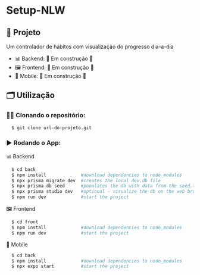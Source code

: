 # Setup-NLW

## 🚀 Projeto
Um controlador de hábitos com visualização do progresso dia-a-dia

- 📊 Backend:   🚧 Em construção 🚧
- 🖼️ Frontend:   🚧 Em construção 🚧
- 📱 Mobile:  🚧 Em construção 🚧

## 🗂️ Utilização

### 🐑🐑 Clonando o repositório:

```bash
  $ git clone url-do-projeto.git
```

### ▶️ Rodando o App:

📊 Backend
```bash
  $ cd back
  $ npm install             #download dependencies to node_modules
  $ npx prisma migrate dev  #creates the local dev.db file
  $ npx prisma db seed      #populates the db with data from the seed.ts file
  $ npx prisma studio dev   #optional - visualize the db on the web browser
  $ npm run dev             #start the project
```

🖼️ Frontend
```bash
  $ cd front
  $ npm install             #download dependencies to node_modules
  $ npm run dev             #start the project
```

📱 Mobile
```bash
  $ cd back
  $ npm install             #download dependencies to node_modules
  $ npx expo start          #start the project
```
